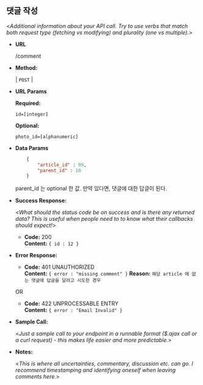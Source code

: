**댓글 작성**
----
  <_Additional information about your API call. Try to use verbs that match both request type (fetching vs modifying) and plurality (one vs multiple)._>

* **URL**

  /comment

* **Method:**
  
  | `POST` |
  
*  **URL Params** 

   **Required:**
 
   `id=[integer]`

   **Optional:**
 
   `photo_id=[alphanumeric]`

* **Data Params**

  ```json
      {
          "article_id" : 99,
          "parent_id" : 10
      }
  ```
  parent_id 는 optional 한 값. 만약 있다면, 댓글에 대한 답글이 된다.

* **Success Response:**
  
  <_What should the status code be on success and is there any returned data? This is useful when people need to to know what their callbacks should expect!_>

  * **Code:** 200 <br />
    **Content:** `{ id : 12 }`
 
* **Error Response:**

   

  * **Code:** 401 UNAUTHORIZED <br />
    **Content:** `{ error : "missing comment" }`
    **Reason:** `해당 article 에 없는 댓글에 답글을 달려고 시도한 경우`
    

  OR

  * **Code:** 422 UNPROCESSABLE ENTRY <br />
    **Content:** `{ error : "Email Invalid" }`

* **Sample Call:**

  <_Just a sample call to your endpoint in a runnable format ($.ajax call or a curl request) - this makes life easier and more predictable._> 

* **Notes:**

  <_This is where all uncertainties, commentary, discussion etc. can go. I recommend timestamping and identifying oneself when leaving comments here._> 

